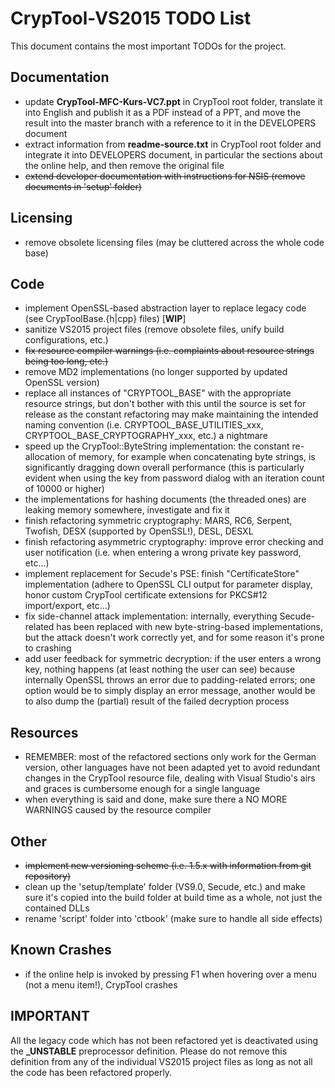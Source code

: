 # CrypTool-VS2015 TODO List

This document contains the most important TODOs for the project.

## Documentation

- update **CrypTool-MFC-Kurs-VC7.ppt** in CrypTool root folder, translate it into English and publish it as a PDF instead of a PPT, and move the result into the master branch with a reference to it in the DEVELOPERS document
- extract information from **readme-source.txt** in CrypTool root folder and integrate it into DEVELOPERS document, in particular the sections about the online help, and then remove the original file
- ~~extend developer documentation with instructions for NSIS (remove documents in 'setup' folder)~~

## Licensing

- remove obsolete licensing files (may be cluttered across the whole code base)

## Code

- implement OpenSSL-based abstraction layer to replace legacy code (see CrypToolBase.{h|cpp} files) [**WIP**]
- sanitize VS2015 project files (remove obsolete files, unify build configurations, etc.)
- ~~fix resource compiler warnings (i.e. complaints about resource strings being too long, etc.)~~
- remove MD2 implementations (no longer supported by updated OpenSSL version)
- replace all instances of "CRYPTOOL_BASE" with the appropriate resource strings, but don't bother with this until the source is set for release as the constant refactoring may make maintaining the intended naming convention (i.e. CRYPTOOL_BASE_UTILITIES_xxx, CRYPTOOL_BASE_CRYPTOGRAPHY_xxx, etc.) a nightmare
- speed up the CrypTool::ByteString implementation: the constant re-allocation of memory, for example when concatenating byte strings, is significantly dragging down overall performance (this is particularly evident when using the key from password dialog with an iteration count of 10000 or higher)
- the implementations for hashing documents (the threaded ones) are leaking memory somewhere, investigate and fix it
- finish refactoring symmetric cryptography: MARS, RC6, Serpent, Twofish, DESX (supported by OpenSSL!), DESL, DESXL
- finish refactoring asymmetric cryptography: improve error checking and user notification (i.e. when entering a wrong private key password, etc...)
- implement replacement for Secude's PSE: finish "CertificateStore" implementation (adhere to OpenSSL CLI output for parameter display, honor custom CrypTool certificate extensions for PKCS#12 import/export, etc...)
- fix side-channel attack implementation: internally, everything Secude-related has been replaced with new byte-string-based implementations, but the attack doesn't work correctly yet, and for some reason it's prone to crashing
- add user feedback for symmetric decryption: if the user enters a wrong key, nothing happens (at least nothing the user can see) because internally OpenSSL throws an error due to padding-related errors; one option would be to simply display an error message, another would be to also dump the (partial) result of the failed decryption process

## Resources

- REMEMBER: most of the refactored sections only work for the German version, other languages have not been adapted yet to avoid redundant changes in the CrypTool resource file, dealing with Visual Studio's airs and graces is cumbersome enough for a single language
- when everything is said and done, make sure there a NO MORE WARNINGS caused by the resource compiler


## Other

- ~~implement new versioning scheme (i.e. 1.5.x with information from git repository)~~
- clean up the 'setup/template' folder (VS9.0, Secude, etc.) and make sure it's copied into the build folder at build time as a whole, not just the contained DLLs
- rename 'script' folder into 'ctbook' (make sure to handle all side effects)

## Known Crashes

- if the online help is invoked by pressing F1 when hovering over a menu (not a menu item!), CrypTool crashes

## IMPORTANT

All the legacy code which has not been refactored yet is deactivated using the **_UNSTABLE** preprocessor definition. Please do not remove this definition from any of the individual VS2015 project files as long as not all the code has been refactored properly.

